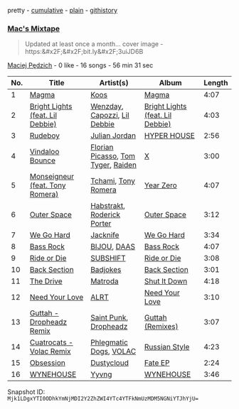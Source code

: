 pretty - [cumulative](/playlists/cumulative/6JPMYu8YxGHBQ2Qv52JRaj.md) - [plain](/playlists/plain/6JPMYu8YxGHBQ2Qv52JRaj) - [githistory](https://github.githistory.xyz/mackorone/spotify-playlist-archive/blob/main/playlists/plain/6JPMYu8YxGHBQ2Qv52JRaj)

### [Mac's Mixtape](https://open.spotify.com/playlist/6JPMYu8YxGHBQ2Qv52JRaj)

> Updated at least once a month..\. cover image \- https:&\#x2F;&\#x2F;bit.ly&\#x2F;3uiJD6B

[Maciej Pędzich](https://open.spotify.com/user/jkmn666pyyh1kpn5367vt27l2) - 0 like - 16 songs - 56 min 31 sec

| No. | Title | Artist(s) | Album | Length |
|---|---|---|---|---|
| 1 | [Magma](https://open.spotify.com/track/5NPMhaohrfGBr1YH0dtKly) | [Koos](https://open.spotify.com/artist/3A8Fbum6y0H2ijJSRaDNtB) | [Magma](https://open.spotify.com/album/17oULxA51wPrJugIJcNWlQ) | 4:07 |
| 2 | [Bright Lights \(feat\. Lil Debbie\)](https://open.spotify.com/track/5om2GqwzkfrvkzMmMPvmHD) | [Wenzday](https://open.spotify.com/artist/1TOclxL64oLeB45DFWFFU2), [Capozzi](https://open.spotify.com/artist/1cNpMm9NSchdIe9RdGA1MC), [Lil Debbie](https://open.spotify.com/artist/3FNZcjyqT7F5upP99JV0oN) | [Bright Lights \(feat\. Lil Debbie\)](https://open.spotify.com/album/6jKv7AYAuLxqV2oEX6KtBc) | 4:03 |
| 3 | [Rudeboy](https://open.spotify.com/track/5NHRZ3X1q1RaM103l2bNMq) | [Julian Jordan](https://open.spotify.com/artist/2vUCVkeZjzDcaoX4gagHdV) | [HYPER HOUSE](https://open.spotify.com/album/4e8Wd1a4ahQJZAnrlGvAbO) | 2:56 |
| 4 | [Vindaloo Bounce](https://open.spotify.com/track/7qbiJkECAypz1dzX3bhtLs) | [Florian Picasso](https://open.spotify.com/artist/4GWqzTTt2uA9Ms6HfUhWUn), [Tom Tyger](https://open.spotify.com/artist/7MeMiVTNdtxckWmrl1fUXi), [Raiden](https://open.spotify.com/artist/4YXNoMVTHRt01jYaKXTumJ) | [X](https://open.spotify.com/album/4MHazsAH37ZQPg8wPxBTFT) | 3:00 |
| 5 | [Monseigneur \(feat\. Tony Romera\)](https://open.spotify.com/track/5X0A7PWXS8j0QvA16rxMrl) | [Tchami](https://open.spotify.com/artist/1KpCi9BOfviCVhmpI4G2sY), [Tony Romera](https://open.spotify.com/artist/7GQsOji7pfixzkLt63awo5) | [Year Zero](https://open.spotify.com/album/6judl2YelDUdvExxZpUAvP) | 4:07 |
| 6 | [Outer Space](https://open.spotify.com/track/4BSpzPw0jNM5YdfE6rbFi9) | [Habstrakt](https://open.spotify.com/artist/1YYJxpOXYk1z1WtqdeLMkn), [Roderick Porter](https://open.spotify.com/artist/7Lcln0AXqNHMahrca8KVpy) | [Outer Space](https://open.spotify.com/album/3MIrhsxTtEXfqgzRkvU5DY) | 3:12 |
| 7 | [We Go Hard](https://open.spotify.com/track/4oz0BaBgE5wKbFx5oCofov) | [Jacknife](https://open.spotify.com/artist/28YvCT7aJv6DMie7ltTeqo) | [We Go Hard](https://open.spotify.com/album/7AjWPEjeO3QjG7OVhznBqw) | 3:34 |
| 8 | [Bass Rock](https://open.spotify.com/track/1vnckvQ8CQZhBvGHERGbpp) | [BIJOU](https://open.spotify.com/artist/3abRKajGbb3kLMy9AWzfMA), [DAAS](https://open.spotify.com/artist/4k4EUlHSVHGzPHfVjWLIPX) | [Bass Rock](https://open.spotify.com/album/2vjFnkntnIao1QvgZYL1Mn) | 4:07 |
| 9 | [Ride or Die](https://open.spotify.com/track/62qtbxjKbsVHUWkM9HQeyQ) | [SUBSHIFT](https://open.spotify.com/artist/6oj23vhIuGx4bOqVmQ9oOo) | [Ride or Die](https://open.spotify.com/album/3OWhCtgffNKn97Zw6KKNSO) | 3:08 |
| 10 | [Back Section](https://open.spotify.com/track/5S8fXbHb1pba7hdpLXMizX) | [Badjokes](https://open.spotify.com/artist/4zE0NW3CyaxTBIulekUFMD) | [Back Section](https://open.spotify.com/album/2zZxulsD3qSVWp1neTRE9b) | 3:01 |
| 11 | [The Drive](https://open.spotify.com/track/3dh5zi0OiaWHPAOUM0kNwK) | [Matroda](https://open.spotify.com/artist/45lcbTsX07JWzmTIjcdyBz) | [Shut It Down](https://open.spotify.com/album/4dYtTnwXFy7cTkt3O4joIY) | 4:18 |
| 12 | [Need Your Love](https://open.spotify.com/track/6bFzbZQcF745uyPtw3oKYt) | [ALRT](https://open.spotify.com/artist/4XH5qVwKcWRS0Z6tr85exf) | [Need Your Love](https://open.spotify.com/album/76UfuCFvWKywO4DqHTBCO3) | 3:10 |
| 13 | [Guttah \- Dropheadz Remix](https://open.spotify.com/track/3MdDphs4pVOW41N54f9035) | [Saint Punk](https://open.spotify.com/artist/0oad1RRAiN1UpaOWbIB0EW), [Dropheadz](https://open.spotify.com/artist/7gvYoBeX0Hj74WEJqIEeDC) | [Guttah \(Remixes\)](https://open.spotify.com/album/0fNVBLhFFJXQK9R4eBUR3h) | 3:07 |
| 14 | [Cuatrocats \- Volac Remix](https://open.spotify.com/track/0aa62Nal3MK8EyI5NpZ4DS) | [Phlegmatic Dogs](https://open.spotify.com/artist/3g5Lhsq7cSJEK39BzKgIUe), [VOLAC](https://open.spotify.com/artist/4Nl6PVYLwbCFfr3UqQlFtE) | [Russian Style](https://open.spotify.com/album/07ko9JhOFcHDw2iXaXSoXJ) | 4:23 |
| 15 | [Obsession](https://open.spotify.com/track/4iZdjw66yXD4qXwybIuCIw) | [Dustycloud](https://open.spotify.com/artist/5O9MafawyW4O2WhJQKXj2d) | [Fate EP](https://open.spotify.com/album/1sJdbgkslbs6S4K5kLv86h) | 2:24 |
| 16 | [WYNEHOUSE](https://open.spotify.com/track/69k2NzbDXG8vFUG5RS3Cqz) | [Yyvng](https://open.spotify.com/artist/4b5QKPBruPFrb84daWolGE) | [WYNEHOUSE](https://open.spotify.com/album/4DiLZsIQ3tQasb9RrlfoOa) | 3:46 |

Snapshot ID: `Mjk1LDgxYTI0ODhkYmNjMDI2Y2ZhZWI4YTc4YTFkNmUzMDM5NGNiYTJhYjU=`
